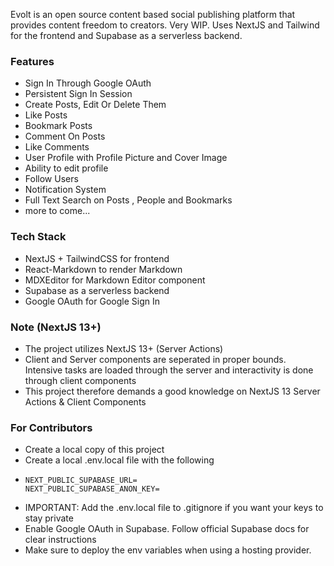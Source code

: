 Evolt is an open source content based social publishing platform that provides content freedom to creators. Very WIP. Uses NextJS and Tailwind for the frontend and Supabase as a serverless backend.

### Features
- Sign In Through Google OAuth
- Persistent Sign In Session
- Create Posts, Edit Or Delete Them
- Like Posts
- Bookmark Posts
- Comment On Posts
- Like Comments
- User Profile with Profile Picture and Cover Image
- Ability to edit profile
- Follow Users
- Notification System
- Full Text Search on Posts , People and Bookmarks
- more to come...

### Tech Stack

- NextJS + TailwindCSS for frontend
- React-Markdown to render Markdown
- MDXEditor for Markdown Editor component
- Supabase as a serverless backend
- Google OAuth for Google Sign In

### Note (NextJS 13+)

- The project utilizes NextJS 13+ (Server Actions)
- Client and Server components are seperated in proper bounds. Intensive tasks are loaded through the server and interactivity is done through client components
- This project therefore demands a good knowledge on NextJS 13 Server Actions & Client Components

### For Contributors

- Create a local copy of this project
- Create a local .env.local file with the following
- ```
  NEXT_PUBLIC_SUPABASE_URL=
  NEXT_PUBLIC_SUPABASE_ANON_KEY=
  ```
- IMPORTANT: Add the .env.local file to .gitignore if you want your keys to stay private
- Enable Google OAuth in Supabase. Follow official Supabase docs for clear instructions
- Make sure to deploy the env variables when using a hosting provider.
